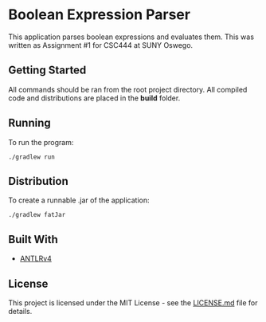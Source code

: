 # Boolean Expression Parser

This application parses boolean expressions and evaluates them. This was written as Assignment #1 for CSC444 at SUNY Oswego.

## Getting Started

All commands should be ran from the root project directory. All compiled code and distributions are placed in the **build** folder. 

## Running

To run the program:

```
./gradlew run
```

## Distribution

To create a runnable .jar of the application:

```
./gradlew fatJar
```

## Built With
* [ANTLRv4](http://www.antlr.org/)

## License

This project is licensed under the MIT License - see the [LICENSE.md](LICENSE.md) file for details.
